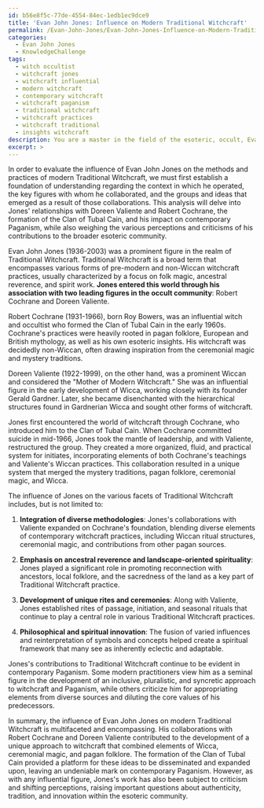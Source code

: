 ```yaml
---
id: b56e8f5c-77de-4554-84ec-1edb1ec9dce9
title: 'Evan John Jones: Influence on Modern Traditional Witchcraft'
permalink: /Evan-John-Jones/Evan-John-Jones-Influence-on-Modern-Traditional-Witchcraft/
categories:
  - Evan John Jones
  - KnowledgeChallenge
tags:
  - witch occultist
  - witchcraft jones
  - witchcraft influential
  - modern witchcraft
  - contemporary witchcraft
  - witchcraft paganism
  - traditional witchcraft
  - witchcraft practices
  - witchcraft traditional
  - insights witchcraft
description: You are a master in the field of the esoteric, occult, Evan John Jones and Education. You are a writer of tests, challenges, books and deep knowledge on Evan John Jones for initiates and students to gain deep insights and understanding from. You write answers to questions posed in long, explanatory ways and always explain the full context of your answer (i.e., related concepts, formulas, examples, or history), as well as the step-by-step thinking process you take to answer the challenges. Be rigorous and thorough, and summarize the key themes, ideas, and conclusions at the end.
excerpt: >
---
```

  In order to evaluate the influence of Evan John Jones on the methods and practices of modern Traditional Witchcraft, we must first establish a foundation of understanding regarding the context in which he operated, the key figures with whom he collaborated, and the groups and ideas that emerged as a result of those collaborations. This analysis will delve into Jones' relationships with Doreen Valiente and Robert Cochrane, the formation of the Clan of Tubal Cain, and his impact on contemporary Paganism, while also weighing the various perceptions and criticisms of his contributions to the broader esoteric community.
  
  Evan John Jones (1936-2003) was a prominent figure in the realm of Traditional Witchcraft. Traditional Witchcraft is a broad term that encompasses various forms of pre-modern and non-Wiccan witchcraft practices, usually characterized by a focus on folk magic, ancestral reverence, and spirit work. **Jones entered this world through his association with two leading figures in the occult community**: Robert Cochrane and Doreen Valiente.
  
  Robert Cochrane (1931-1966), born Roy Bowers, was an influential witch and occultist who formed the Clan of Tubal Cain in the early 1960s. Cochrane's practices were heavily rooted in pagan folklore, European and British mythology, as well as his own esoteric insights. His witchcraft was decidedly non-Wiccan, often drawing inspiration from the ceremonial magic and mystery traditions.
  
  Doreen Valiente (1922-1999), on the other hand, was a prominent Wiccan and considered the "Mother of Modern Witchcraft." She was an influential figure in the early development of Wicca, working closely with its founder Gerald Gardner. Later, she became disenchanted with the hierarchical structures found in Gardnerian Wicca and sought other forms of witchcraft.
  
  Jones first encountered the world of witchcraft through Cochrane, who introduced him to the Clan of Tubal Cain. When Cochrane committed suicide in mid-1966, Jones took the mantle of leadership, and with Valiente, restructured the group. They created a more organized, fluid, and practical system for initiates, incorporating elements of both Cochrane's teachings and Valiente's Wiccan practices. This collaboration resulted in a unique system that merged the mystery traditions, pagan folklore, ceremonial magic, and Wicca.
  
  The influence of Jones on the various facets of Traditional Witchcraft includes, but is not limited to:
  
  1. **Integration of diverse methodologies**: Jones's collaborations with Valiente expanded on Cochrane's foundation, blending diverse elements of contemporary witchcraft practices, including Wiccan ritual structures, ceremonial magic, and contributions from other pagan sources.
  
  2. **Emphasis on ancestral reverence and landscape-oriented spirituality**: Jones played a significant role in promoting reconnection with ancestors, local folklore, and the sacredness of the land as a key part of Traditional Witchcraft practice.
  
  3. **Development of unique rites and ceremonies**: Along with Valiente, Jones established rites of passage, initiation, and seasonal rituals that continue to play a central role in various Traditional Witchcraft practices.
  
  4. **Philosophical and spiritual innovation**: The fusion of varied influences and reinterpretation of symbols and concepts helped create a spiritual framework that many see as inherently eclectic and adaptable.
  
  Jones's contributions to Traditional Witchcraft continue to be evident in contemporary Paganism. Some modern practitioners view him as a seminal figure in the development of an inclusive, pluralistic, and syncretic approach to witchcraft and Paganism, while others criticize him for appropriating elements from diverse sources and diluting the core values of his predecessors.
  
  In summary, the influence of Evan John Jones on modern Traditional Witchcraft is multifaceted and encompassing. His collaborations with Robert Cochrane and Doreen Valiente contributed to the development of a unique approach to witchcraft that combined elements of Wicca, ceremonial magic, and pagan folklore. The formation of the Clan of Tubal Cain provided a platform for these ideas to be disseminated and expanded upon, leaving an undeniable mark on contemporary Paganism. However, as with any influential figure, Jones's work has also been subject to criticism and shifting perceptions, raising important questions about authenticity, tradition, and innovation within the esoteric community.
